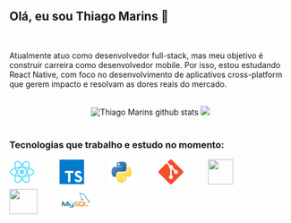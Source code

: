 ## Olá, eu sou Thiago Marins 👋

<br>

<p>Atualmente atuo como desenvolvedor full-stack, mas meu objetivo é construir carreira como desenvolvedor mobile. Por isso, estou estudando React Native, com foco no desenvolvimento de aplicativos cross-platform que gerem impacto e resolvam as dores reais do mercado.</p>

<br>


<div align="center">
  <img height="180em" src="https://github-readme-stats-sigma-five.vercel.app/api?username=thiagossmarins&show_icons=true&count_private=true&include_all_commits=true&hide_border=true&title_color=14C4EB&icon_color=14C4EB&text_color=c9d1d9&bg_color=1D1E1F" alt="Thiago Marins github stats" /> 
  <img height="180em" src="https://github-readme-stats.vercel.app/api/top-langs/?username=thiagossmarins&layout=compact&hide_border=true&title_color=14C4EB&text_color=c9d1d9&bg_color=1D1E1F" />
</div>

<br>

 ### Tecnologias que trabalho e estudo no momento:
<div>
  <img height="45" width="45" src="https://github.com/devicons/devicon/blob/master/icons/react/react-original.svg" style="margin-right: 32px;">
  &nbsp;
  <img height="45" width="45" src="https://github.com/devicons/devicon/blob/master/icons/typescript/typescript-original.svg" style="margin-right: 32px;">
  &nbsp;
  <img height="45" width="45" src="https://raw.githubusercontent.com/devicons/devicon/master/icons/python/python-original.svg" style="margin-right: 32px;">
  &nbsp;
  <img height="45" width="45" src="https://github.com/devicons/devicon/blob/master/icons/git/git-original.svg" style="margin-right: 32px;">
  &nbsp;
  <img height="45" width="45" src="https://camo.githubusercontent.com/4be49000a623aaf885b10cad79e304b6dc2c62841cbb9f3cdb24f9534df02689/68747470733a2f2f63646e2e6a7364656c6976722e6e65742f67682f64657669636f6e732f64657669636f6e2f69636f6e732f646f636b65722f646f636b65722d706c61696e2d776f72646d61726b2e737667" style="margin-right: 32px;">
  &nbsp;
  <img height="45" width="50" src="https://camo.githubusercontent.com/de00f05b84b8b4729c5165dd2011651ab93d617a27ec5301823610f9e1733879/68747470733a2f2f63646e2e6a7364656c6976722e6e65742f67682f64657669636f6e732f64657669636f6e2f69636f6e732f706f737467726573716c2f706f737467726573716c2d706c61696e2d776f72646d61726b2e737667" style="margin-right: 32px;">
  &nbsp;
  <img height="50" width="50" src="https://github.com/devicons/devicon/blob/master/icons/mysql/mysql-original-wordmark.svg">
</div>
